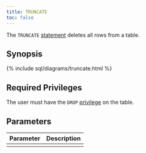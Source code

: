 ```yaml
---
title: TRUNCATE
toc: false
---
```


The `TRUNCATE` [statement](sql-statements.html) deletes all rows from a table.

<div id="toc"></div>

## Synopsis

{% include sql/diagrams/truncate.html %}

## Required Privileges

The user must have the `DROP` [privilege](privileges.html) on the table. 

## Parameters

| Parameter | Description |
|-----------|-------------|
|  |  |
